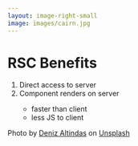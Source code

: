 ```yaml
---
layout: image-right-small
image: images/cairn.jpg
---
```


<div class="ml-8">
<h1>RSC Benefits</h1>

<v-clicks>
<ol>
<li>Direct access to server</li>
<li>Component renders on server</li>
<ul class="ml-8">
<li>faster than client</li>
<li>less JS to client</li>
</ul>
</ol>

</v-clicks>
</div>

<Caption>Photo by <a href="https://unsplash.com/@omeganova?utm_source=unsplash&utm_medium=referral&utm_content=creditCopyText">Deniz Altindas</a> on <a href="https://unsplash.com/photos/t1XLQvDqt_4?utm_source=unsplash&utm_medium=referral&utm_content=creditCopyText">Unsplash</a></Caption>